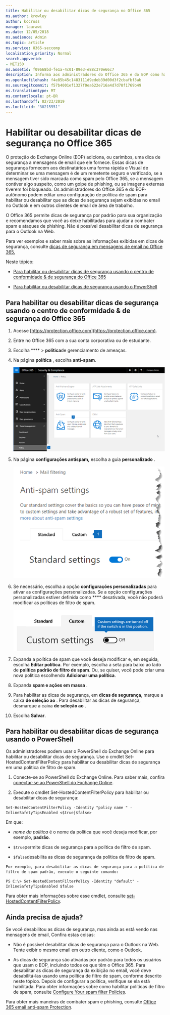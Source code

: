 ```yaml
---
title: Habilitar ou desabilitar dicas de segurança no Office 365
ms.author: krowley
author: kccross
manager: laurawi
ms.date: 12/05/2018
ms.audience: Admin
ms.topic: article
ms.service: O365-seccomp
localization_priority: Normal
search.appverid:
- MET150
ms.assetid: f09668bd-fe1a-4c01-89e3-e88c370e66c7
description: Informa aos administradores do Office 365 e do EOP como habilitar e desabilitar dicas de segurança em mensagens de email.
ms.openlocfilehash: f4e85b45c1483111d9edeb39d00d3f2cbafbf3ab
ms.sourcegitcommit: f57b4001ef1327f0ea622e716a4d7d78f1769b49
ms.translationtype: MT
ms.contentlocale: pt-BR
ms.lasthandoff: 02/23/2019
ms.locfileid: "30215551"
---
```

# <a name="enable-or-disable-safety-tips-in-office-365"></a>Habilitar ou desabilitar dicas de segurança no Office 365

O proteção do Exchange Online (EOP) adiciona, ou carimbos, uma dica de segurança a mensagens de email que ele fornece. Essas dicas de segurança fornecem aos destinatários uma forma rápida e Visual de determinar se uma mensagem é de um remetente seguro e verificado, se a mensagem tiver sido marcada como spam pelo Office 365, se a mensagem contiver algo suspeito, como um golpe de phishing, ou se imagens externas tiverem foi bloqueado. Os administradores do Office 365 e do EOP-autônomo podem editar uma configuração de política de spam para habilitar ou desabilitar que as dicas de segurança sejam exibidas no email no Outlook e em outros clientes de email de área de trabalho. 
  
O Office 365 permite dicas de segurança por padrão para sua organização e recomendamos que você as deixe habilitadas para ajudar a combater spam e ataques de phishing. Não é possível desabilitar dicas de segurança para o Outlook na Web.
  
Para ver exemplos e saber mais sobre as informações exibidas em dicas de segurança, consulte [dicas de segurança em mensagens de email no Office 365.](safety-tips-in-office-365.md)
  
Neste tópico:
  
- [Para habilitar ou desabilitar dicas de segurança usando o centro de conformidade &amp; de segurança do Office 365](enable-or-disable-safety-tips.md#SandCCsafetytip)
    
- [Para habilitar ou desabilitar dicas de segurança usando o PowerShell](enable-or-disable-safety-tips.md#pshellsafetytip)
    
## <a name="to-enable-or-disable-safety-tips-by-using-the-office-365-security-amp-compliance-center"></a>Para habilitar ou desabilitar dicas de segurança usando o centro de conformidade &amp; de segurança do Office 365
<a name="SandCCsafetytip"> </a>

1. Acesse [https://protection.office.com](https://protection.office.com).
    
2. Entre no Office 365 com a sua conta corporativa ou de estudante.
    
3. Escolha **** \> **política**de gerenciamento de ameaças. 
    
4. Na página **política** , escolha **anti-spam**.
    
    ![Esta captura de tela mostra como acessar a página configurações antispam no centro de conformidade de &amp; segurança.](media/b8eb2ee3-2eb1-4ea2-b138-f6d7fb2e23de.png)
  
5. Na página **configurações antispam,** escolha a guia **personalizado** . 
    
    ![Esta captura de tela mostra a localização da guia personalizada na página configurações antispam no centro de conformidade de &amp; segurança.](media/1d688d23-e6f3-4de5-84a7-e8ce31786193.png)
  
6. Se necessário, escolha a opção **configurações personalizadas** para ativar as configurações personalizadas. Se a opção configurações personalizadas estiver definida como **** desativada, você não poderá modificar as políticas de filtro de spam.
    
    ![Esta captura de tela mostra as configurações de política de filtro antispam personalizadas desativadas.](media/94f900ad-b556-4a31-a3ac-acfcd72e71b8.png)
  
7. Expanda a política de spam que você deseja modificar e, em seguida, escolha **Editar política**. Por exemplo, escolha a seta para baixo ao lado de **política padrão de filtro de spam**. Ou, se quiser, você pode criar uma nova política escolhendo **Adicionar uma política**.
    
8. Expanda **spam e ações em massa** . 
    
9. Para habilitar as dicas de segurança, em **dicas de segurança**, marque a caixa **de seleção ao** . Para desabilitar as dicas de segurança, desmarque a caixa **de seleção ao** . 
    
10. Escolha **Salvar**.
    
## <a name="to-enable-or-disable-safety-tips-by-using-powershell"></a>Para habilitar ou desabilitar dicas de segurança usando o PowerShell
<a name="pshellsafetytip"> </a>

Os administradores podem usar o PowerShell do Exchange Online para habilitar ou desabilitar dicas de segurança. Use o cmdlet Set-HostedContentFilterPolicy para habilitar ou desabilitar dicas de segurança em uma política de filtro de spam.
  
1. Conecte-se ao PowerShell do Exchange Online. Para saber mais, confira [conectar-se ao PowerShell do Exchange Online](http://go.microsoft.com/fwlink/p/?LinkId=396554).
    
2. Execute o cmdlet Set-HostedContentFilterPolicy para habilitar ou desabilitar dicas de segurança:
    
  ```
  Set-HostedContentFilterPolicy -Identity "policy name " -InlineSafetyTipsEnabled <$true|$false>
  ```

Em que:
    
  -  *nome da política* é o nome da política que você deseja modificar, por exemplo, **padrão**.
    
  -  `$true`permite dicas de segurança para a política de filtro de spam. 
    
  -  `$false`desabilita as dicas de segurança da política de filtro de spam. 
    
    Por exemplo, para desabilitar as dicas de segurança para a política de filtro de spam padrão, execute o seguinte comando:
    
  ```
  PS C:\> Set-HostedContentFilterPolicy -Identity "default" -InlineSafetyTipsEnabled $false
  ```

Para obter mais informações sobre esse cmdlet, consulte [set-HostedContentFilterPolicy](https://technet.microsoft.com/library/jj200781.aspx).
    
## <a name="still-need-help"></a>Ainda precisa de ajuda?
<a name="pshellsafetytip"> </a>

Se você desabilitou as dicas de segurança, mas ainda as está vendo nas mensagens de email, Confira estas coisas:
  
- Não é possível desabilitar dicas de segurança para o Outlook na Web. Tente exibir o mesmo email em outro cliente, como o Outlook.
    
- As dicas de segurança são ativadas por padrão para todos os usuários que usam o EOP, incluindo todos os que têm o Office 365. Para desabilitar as dicas de segurança da exibição no email, você deve desabilitá-las usando uma política de filtro de spam, conforme descrito neste tópico. Depois de configurar a política, verifique se ela está habilitada. Para obter informações sobre como habilitar políticas de filtro de spam, consulte [Configure Your spam filter Policies](https://technet.microsoft.com/library/jj200684.aspx).
    
Para obter mais maneiras de combater spam e phishing, consulte [Office 365 email anti-spam Protection](anti-spam-protection.md).
  

